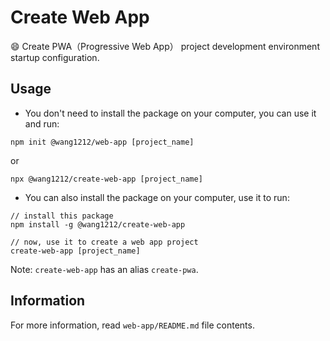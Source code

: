 # Create Web App

:smile: Create PWA（Progressive Web App） project development environment startup configuration.

## Usage

- You don't need to install the package on your computer, you can use it and run:

```
npm init @wang1212/web-app [project_name]
```

or

```
npx @wang1212/create-web-app [project_name]
```

- You can also install the package on your computer, use it to run:

```
// install this package
npm install -g @wang1212/create-web-app

// now, use it to create a web app project
create-web-app [project_name]
```

Note: `create-web-app` has an alias `create-pwa`.

## Information

For more information, read `web-app/README.md` file contents.